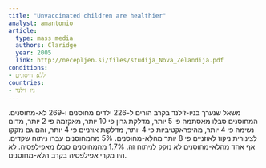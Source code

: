 ```yaml
---
title: "Unvaccinated children are healthier"
analyst: amantonio
article:
  type: mass media
  authors: Claridge
  year: 2005
  link: http://necepljen.si/files/studija_Nova_Zelandija.pdf
conditions:
- ללא חיסונים
countries:
- ניו זילנד
---
```


משאל שנערך בניו-זילנד בקרב הורים ל-226 ילדים מחוסנים ו-269 לא-מחוסנים.
המחוסנים סבלו מאסתמה פי 5 יותר, מדלקת גרון פי 10 יותר, מאקזמה פי 2 יותר, מדום נשימה פי 4 יותר, מהיפראקטיביות פי 4 יותר, מדלקות אוזניים פי 4 יותר, והם גם נזקקו לצינורית ניקוז לאוזניים פי 8 יותר מהלא-מחוסנים.
5% מהמחוסנים עברו ניתוח שקדים. אף אחד מהלא-מחוסנים לא נזקק לניתוח זה.
1.7% מהמחוסנים סבלו מאפילפסיה. לא היו מקרי אפילפסיה בקרב הלא-מחוסנים.
